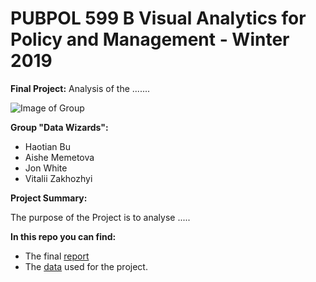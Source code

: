 # PUBPOL 599 B Visual Analytics for Policy and Management - Winter 2019

**Final Project:** Analysis of the .......

![Image of Group](https://raw.githubusercontent.com/vzakhozhyi/599-A-Final-Project/master/teamPhoto.png)

**Group "Data Wizards":**
* Haotian Bu
* Aishe Memetova
* Jon White
* Vitalii Zakhozhyi

**Project Summary:**

The purpose of the Project is to analyse .....

**In this repo you can find:**

* The final [report](https://evansdatascience.github.io/basicFinal_VISUAL/)
* The [data](https://raw.githubusercontent.com/karllovepolicy/Data_Visual_Final_Tutorial/master/FinalData.csv) used for the project.
